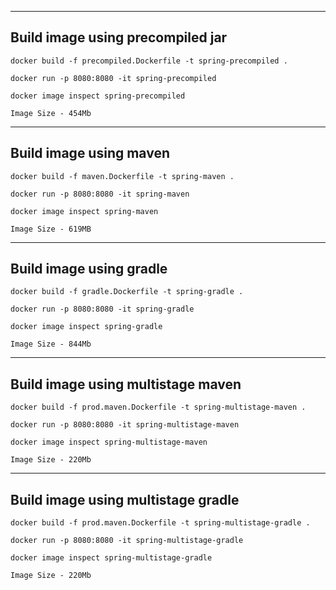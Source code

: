 ______
## Build image using precompiled jar
```
docker build -f precompiled.Dockerfile -t spring-precompiled .

docker run -p 8080:8080 -it spring-precompiled

docker image inspect spring-precompiled
```
```
Image Size - 454Mb
```

______
## Build image using maven
```
docker build -f maven.Dockerfile -t spring-maven .

docker run -p 8080:8080 -it spring-maven

docker image inspect spring-maven
```
```
Image Size - 619MB
```

______
## Build image using gradle
```
docker build -f gradle.Dockerfile -t spring-gradle .

docker run -p 8080:8080 -it spring-gradle

docker image inspect spring-gradle
```
```
Image Size - 844Mb
```

______
## Build image using multistage maven
```
docker build -f prod.maven.Dockerfile -t spring-multistage-maven .

docker run -p 8080:8080 -it spring-multistage-maven

docker image inspect spring-multistage-maven
```
```
Image Size - 220Mb
```

______
## Build image using multistage gradle
```
docker build -f prod.maven.Dockerfile -t spring-multistage-gradle .

docker run -p 8080:8080 -it spring-multistage-gradle

docker image inspect spring-multistage-gradle
```
```
Image Size - 220Mb
```